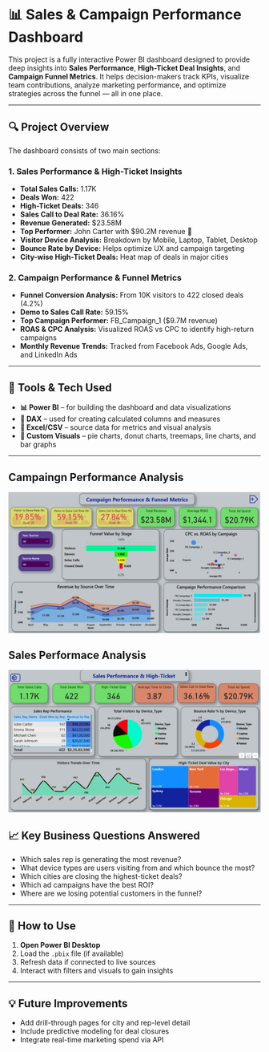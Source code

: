 # 📊 Sales & Campaign Performance Dashboard

This project is a fully interactive Power BI dashboard designed to provide deep insights into **Sales Performance**, **High-Ticket Deal Insights**, and **Campaign Funnel Metrics**. It helps decision-makers track KPIs, visualize team contributions, analyze marketing performance, and optimize strategies across the funnel — all in one place.

---

## 🔍 Project Overview

The dashboard consists of two main sections:

### 1. **Sales Performance & High-Ticket Insights**
- **Total Sales Calls:** 1.17K
- **Deals Won:** 422
- **High-Ticket Deals:** 346
- **Sales Call to Deal Rate:** 36.16%
- **Revenue Generated:** $23.58M
- **Top Performer:** John Carter with $90.2M revenue 💪
- **Visitor Device Analysis:** Breakdown by Mobile, Laptop, Tablet, Desktop
- **Bounce Rate by Device:** Helps optimize UX and campaign targeting
- **City-wise High-Ticket Deals:** Heat map of deals in major cities

### 2. **Campaign Performance & Funnel Metrics**
- **Funnel Conversion Analysis:** From 10K visitors to 422 closed deals (4.2%)
- **Demo to Sales Call Rate:** 59.15%
- **Top Campaign Performer:** FB_Campaign_1 ($9.7M revenue)
- **ROAS & CPC Analysis:** Visualized ROAS vs CPC to identify high-return campaigns
- **Monthly Revenue Trends:** Tracked from Facebook Ads, Google Ads, and LinkedIn Ads

---

## 💼 Tools & Tech Used

- **📊 Power BI** – for building the dashboard and data visualizations
- **🧮 DAX** – used for creating calculated columns and measures
- **📂 Excel/CSV** – source data for metrics and visual analysis
- **🎨 Custom Visuals** – pie charts, donut charts, treemaps, line charts, and bar graphs

---
## Campaingn Performance Analysis
![Screenshot](https://github.com/patilmukesh18/Ad-to-Conversion-Funnel-Analysis/blob/main/Screenshot%202025-06-16%20110444.png)

## Sales Performace Analysis
![Screenshot](https://github.com/patilmukesh18/Ad-to-Conversion-Funnel-Analysis/blob/main/Screenshot%202025-06-16%20110500.png)

## 📈 Key Business Questions Answered

- Which sales rep is generating the most revenue?
- What device types are users visiting from and which bounce the most?
- Which cities are closing the highest-ticket deals?
- Which ad campaigns have the best ROI?
- Where are we losing potential customers in the funnel?

---

## 🚀 How to Use

1. **Open Power BI Desktop**
2. Load the `.pbix` file (if available)
3. Refresh data if connected to live sources
4. Interact with filters and visuals to gain insights

---

## 💡 Future Improvements

- Add drill-through pages for city and rep-level detail
- Include predictive modeling for deal closures
- Integrate real-time marketing spend via API
